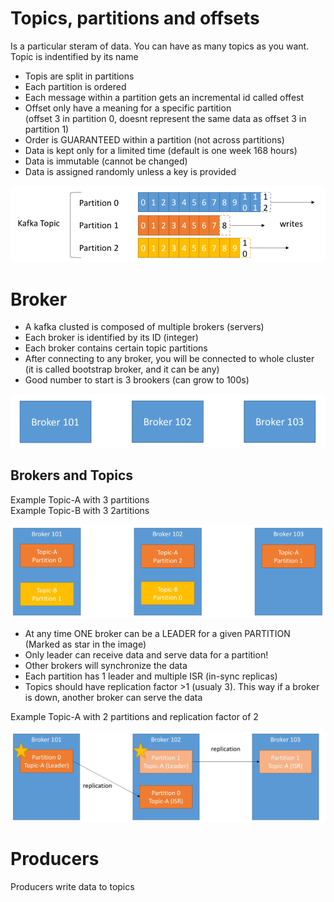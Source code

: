 
# Topics, partitions and offsets
Is a particular steram of data. You can have as many topics as you want. Topic is indentified by its name

* Topis are split in partitions
* Each partition is ordered
* Each message within a partition gets an incremental id called offest
* Offset only have a meaning for a specific partition   
(offset 3 in partition 0, doesnt represent the same data as offset 3 in partition 1)
* Order is GUARANTEED within a partition (not across partitions)
* Data is kept only for a limited time (default is one week 168 hours)
* Data is immutable (cannot be changed)
* Data is assigned randomly unless a key is provided

![Topics](https://github.com/miticv/miticv.github.io/blob/master/Images/Topics.png)


# Broker

* A kafka clusted is composed of multiple brokers (servers)
* Each broker is identified by its ID (integer)
* Each broker contains certain topic partitions
* After connecting to any broker, you will be connected to whole cluster   
(it is called bootstrap broker, and it can be any)
* Good number to start is 3 brookers (can grow to 100s)

![Brokers](https://github.com/miticv/miticv.github.io/blob/master/Images/Brokers.png)

## Brokers and Topics

Example Topic-A with 3 partitions   
Example Topic-B with 3 2artitions   

![BrokersAndTopics](https://github.com/miticv/miticv.github.io/blob/master/Images/BrokersAndTopics.png)

* At any time ONE broker can be a LEADER  for a given PARTITION   
(Marked as star in the image)
* Only leader can receive data and serve data for a partition!
* Other brokers will synchronize the data
* Each partition has 1 leader and multiple ISR (in-sync replicas)
* Topics should have replication factor >1 (usualy 3). This way if a broker is down, another broker can serve the data



Example Topic-A with 2 partitions and replication factor of 2

![BrokersReplications](https://github.com/miticv/miticv.github.io/blob/master/Images/BrokersReplications.png)

# Producers

Producers write data to topics
